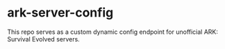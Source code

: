 # ark-server-config
This repo serves as a custom dynamic config endpoint for unofficial ARK: Survival Evolved servers.
